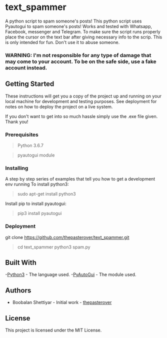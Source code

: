# text_spammer
A python script to spam someone's posts! This python script uses Pyautogui to spam someone's posts! Works and tested with Whatsapp, Facebook, messenger and Telegram. To make sure the script runs properly place the cursor on the text bar after giving necessary info to the scrip. This is only intended for fun. Don't use it to abuse someone.


### WARNING: I'm not responsible for any type of damage that may come to your account. To be on the safe side, use a fake account instead.

## Getting Started
These instructions will get you a copy of the project up and running on your local machine for development and testing purposes. See deployment for notes on how to deploy the project on a live system.

If you don't want to get into so much hassle simply use the .exe file given. Thank you!

### Prerequisites
> Python 3.6.7

> pyautogui module

### Installing
A step by step series of examples that tell you how to get a development env running
To install python3:
>sudo apt-get install python3

Install pip to install pyautogui:
>pip3 install pyautogui

### Deployment

git clone https://github.com/thepasterover/text_spammer.git

> cd text_spammer
> python3 spam.py

## Built With
-[Python3](https://www.python.org/) - The language used.
-[PyAutoGui](https://pypi.org/project/PyAutoGUI/) - The module used.

## Authors
- Boobalan Shettiyar - Initial work - [thepasterover](https://github.com/thepasterover)

## License
This project is licensed under the MIT License.


